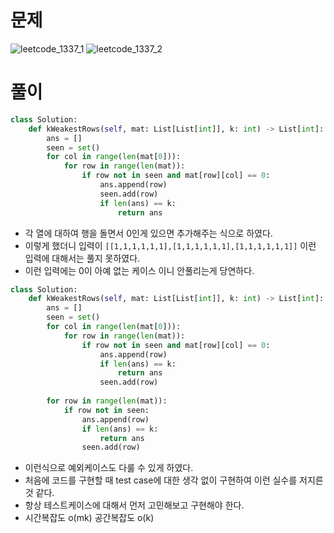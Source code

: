 # 문제
![leetcode_1337_1](https://user-images.githubusercontent.com/51700219/76525298-f1adae80-64ae-11ea-833a-fba62cc244eb.png)
![leetcode_1337_2](https://user-images.githubusercontent.com/51700219/76525315-fd00da00-64ae-11ea-9776-4d22076c607c.png)

# 풀이 
```python
class Solution:
    def kWeakestRows(self, mat: List[List[int]], k: int) -> List[int]:
        ans = []
        seen = set()
        for col in range(len(mat[0])):
            for row in range(len(mat)):
                if row not in seen and mat[row][col] == 0:
                    ans.append(row)
                    seen.add(row)
                    if len(ans) == k:
                        return ans
```
- 각 열에 대하여 행을 돌면서 0인게 있으면 추가해주는 식으로 하였다.
- 이렇게 했더니 입력이 `[[1,1,1,1,1,1],[1,1,1,1,1,1],[1,1,1,1,1,1]]` 이런 입력에 대해서는 풀지 못하였다.
- 이런 입력에는 0이 아예 없는 케이스 이니 안풀리는게 당연하다.
```python
class Solution:
    def kWeakestRows(self, mat: List[List[int]], k: int) -> List[int]:
        ans = []
        seen = set()
        for col in range(len(mat[0])):
            for row in range(len(mat)):
                if row not in seen and mat[row][col] == 0:
                    ans.append(row)
                    if len(ans) == k:
                        return ans
                    seen.add(row)
        
        for row in range(len(mat)):
            if row not in seen:
                ans.append(row)
                if len(ans) == k:
                    return ans
                seen.add(row)
```
- 이런식으로 예외케이스도 다룰 수 있게 하였다.
- 처음에 코드를 구현할 때 test case에 대한 생각 없이 구현하여 이런 실수를 저지른것 같다.
- 항상 테스트케이스에 대해서 먼저 고민해보고 구현해야 한다.
- 시간복잡도 o(mk) 공간복잡도 o(k)
